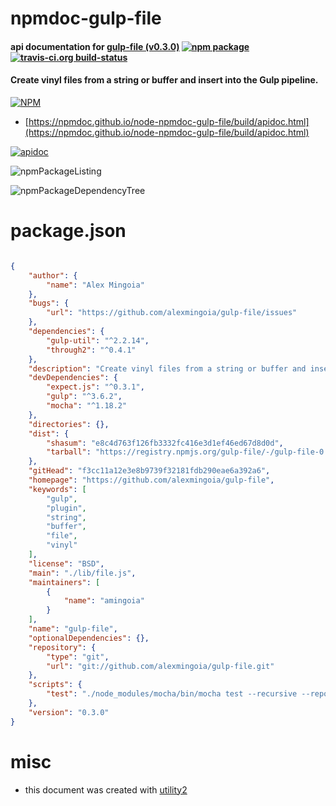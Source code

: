 # npmdoc-gulp-file

#### api documentation for  [gulp-file (v0.3.0)](https://github.com/alexmingoia/gulp-file)  [![npm package](https://img.shields.io/npm/v/npmdoc-gulp-file.svg?style=flat-square)](https://www.npmjs.org/package/npmdoc-gulp-file) [![travis-ci.org build-status](https://api.travis-ci.org/npmdoc/node-npmdoc-gulp-file.svg)](https://travis-ci.org/npmdoc/node-npmdoc-gulp-file)

#### Create vinyl files from a string or buffer and insert into the Gulp pipeline.

[![NPM](https://nodei.co/npm/gulp-file.png?downloads=true&downloadRank=true&stars=true)](https://www.npmjs.com/package/gulp-file)

- [https://npmdoc.github.io/node-npmdoc-gulp-file/build/apidoc.html](https://npmdoc.github.io/node-npmdoc-gulp-file/build/apidoc.html)

[![apidoc](https://npmdoc.github.io/node-npmdoc-gulp-file/build/screenCapture.buildCi.browser.%252Ftmp%252Fbuild%252Fapidoc.html.png)](https://npmdoc.github.io/node-npmdoc-gulp-file/build/apidoc.html)

![npmPackageListing](https://npmdoc.github.io/node-npmdoc-gulp-file/build/screenCapture.npmPackageListing.svg)

![npmPackageDependencyTree](https://npmdoc.github.io/node-npmdoc-gulp-file/build/screenCapture.npmPackageDependencyTree.svg)



# package.json

```json

{
    "author": {
        "name": "Alex Mingoia"
    },
    "bugs": {
        "url": "https://github.com/alexmingoia/gulp-file/issues"
    },
    "dependencies": {
        "gulp-util": "^2.2.14",
        "through2": "^0.4.1"
    },
    "description": "Create vinyl files from a string or buffer and insert into the Gulp pipeline.",
    "devDependencies": {
        "expect.js": "^0.3.1",
        "gulp": "^3.6.2",
        "mocha": "^1.18.2"
    },
    "directories": {},
    "dist": {
        "shasum": "e8c4d763f126fb3332fc416e3d1ef46ed67d8d0d",
        "tarball": "https://registry.npmjs.org/gulp-file/-/gulp-file-0.3.0.tgz"
    },
    "gitHead": "f3cc11a12e3e8b9739f32181fdb290eae6a392a6",
    "homepage": "https://github.com/alexmingoia/gulp-file",
    "keywords": [
        "gulp",
        "plugin",
        "string",
        "buffer",
        "file",
        "vinyl"
    ],
    "license": "BSD",
    "main": "./lib/file.js",
    "maintainers": [
        {
            "name": "amingoia"
        }
    ],
    "name": "gulp-file",
    "optionalDependencies": {},
    "repository": {
        "type": "git",
        "url": "git://github.com/alexmingoia/gulp-file.git"
    },
    "scripts": {
        "test": "./node_modules/mocha/bin/mocha test --recursive --reporter spec"
    },
    "version": "0.3.0"
}
```



# misc
- this document was created with [utility2](https://github.com/kaizhu256/node-utility2)
